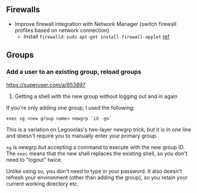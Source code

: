 ## Firewalls
- Improve firewall integration with Network Manager (switch firewall profiles based on network connection)
  - Install `firewalld`:  `sudo apt-get install firewall-applet` [ref](http://linuxbsdos.com/2013/06/26/how-to-replace-ufw-with-firewalld-in-linux-mint-15/)

## Groups
### Add a user to an existing group, reload groups

https://superuser.com/a/853897


1. Getting a shell with the new group without logging out and in again

If you're only adding one group, I used the following:

    exec sg <new group name> newgrp `id -gn`

This is a variation on Legooolas's two-layer newgrp trick, but it is in one line and doesn't require you to manually enter your primary group.

`sg` is newgrp but accepting a command to execute with the new group ID. The `exec` means that the new shell replaces the existing shell, so you don't need to "logout" twice.

Unlike using su, you don't need to type in your password. It also doesn't refresh your environment (other than adding the group), so you retain your current working directory etc.

